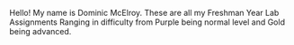 Hello! My name is Dominic McElroy. These are all my Freshman Year Lab Assignments Ranging in difficulty from Purple being normal level and Gold being advanced. 
